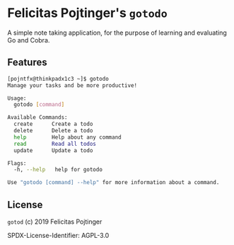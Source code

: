 # Felicitas Pojtinger's `gotodo`

A simple note taking application, for the purpose of learning and evaluating Go and Cobra.

## Features

```bash
[pojntfx@thinkpadx1c3 ~]$ gotodo
Manage your tasks and be more productive!

Usage:
  gotodo [command]

Available Commands:
  create      Create a todo
  delete      Delete a todo
  help        Help about any command
  read        Read all todos
  update      Update a todo

Flags:
  -h, --help   help for gotodo

Use "gotodo [command] --help" for more information about a command.
```

## License

`gotod` (c) 2019 Felicitas Pojtinger

SPDX-License-Identifier: AGPL-3.0
